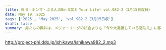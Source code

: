 ```yaml
---
title: 石川・ホンマ・ぶるんのBe-SIDE Your Life! vol.982-2（3月15日収録）
date: May 19, 2025
tags: ['2025', 'May 2025', 'vol.982-2（3月15日収']
draft: false
summary: 男たちの興味は、メジャーリーグの試合よりも「今や大高騰している宿泊先」に移り...きょうび、アナタなら【宿泊にお幾らまで、かけても良い】ものでしょう？番組メール「 biho@be-side.jp 」へ、こっそり教えてください。※今回の配信音声に機械ノイズを含む箇所があります。ご了承ください。
---
```


http://project-phi.ddo.jp/ishikawa/ishikawa982_2.mp3
